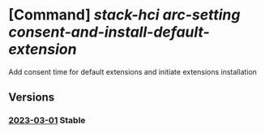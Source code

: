 # [Command] _stack-hci arc-setting consent-and-install-default-extension_

Add consent time for default extensions and initiate extensions installation

## Versions

### [2023-03-01](/Resources/mgmt-plane/L3N1YnNjcmlwdGlvbnMve30vcmVzb3VyY2Vncm91cHMve30vcHJvdmlkZXJzL21pY3Jvc29mdC5henVyZXN0YWNraGNpL2NsdXN0ZXJzL3t9L2FyY3NldHRpbmdzL3t9L2NvbnNlbnRhbmRpbnN0YWxsZGVmYXVsdGV4dGVuc2lvbnM=/2023-03-01.xml) **Stable**

<!-- mgmt-plane /subscriptions/{}/resourcegroups/{}/providers/microsoft.azurestackhci/clusters/{}/arcsettings/{}/consentandinstalldefaultextensions 2023-03-01 -->
